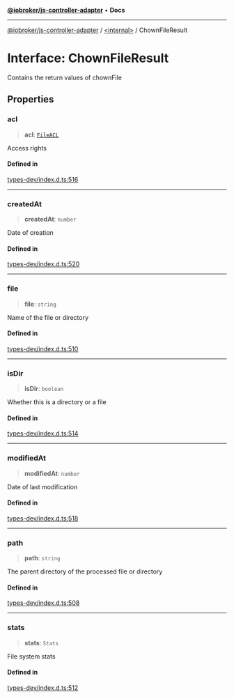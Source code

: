 [**@iobroker/js-controller-adapter**](../../README.md) • **Docs**

***

[@iobroker/js-controller-adapter](../../globals.md) / [\<internal\>](../README.md) / ChownFileResult

# Interface: ChownFileResult

Contains the return values of chownFile

## Properties

### acl

> **acl**: [`FileACL`](FileACL.md)

Access rights

#### Defined in

[types-dev/index.d.ts:516](https://github.com/ioBroker/ioBroker.js-controller/blob/f1ba02661ee76a492ac7f898d8736bf0a1d44d8b/packages/types-dev/index.d.ts#L516)

***

### createdAt

> **createdAt**: `number`

Date of creation

#### Defined in

[types-dev/index.d.ts:520](https://github.com/ioBroker/ioBroker.js-controller/blob/f1ba02661ee76a492ac7f898d8736bf0a1d44d8b/packages/types-dev/index.d.ts#L520)

***

### file

> **file**: `string`

Name of the file or directory

#### Defined in

[types-dev/index.d.ts:510](https://github.com/ioBroker/ioBroker.js-controller/blob/f1ba02661ee76a492ac7f898d8736bf0a1d44d8b/packages/types-dev/index.d.ts#L510)

***

### isDir

> **isDir**: `boolean`

Whether this is a directory or a file

#### Defined in

[types-dev/index.d.ts:514](https://github.com/ioBroker/ioBroker.js-controller/blob/f1ba02661ee76a492ac7f898d8736bf0a1d44d8b/packages/types-dev/index.d.ts#L514)

***

### modifiedAt

> **modifiedAt**: `number`

Date of last modification

#### Defined in

[types-dev/index.d.ts:518](https://github.com/ioBroker/ioBroker.js-controller/blob/f1ba02661ee76a492ac7f898d8736bf0a1d44d8b/packages/types-dev/index.d.ts#L518)

***

### path

> **path**: `string`

The parent directory of the processed file or directory

#### Defined in

[types-dev/index.d.ts:508](https://github.com/ioBroker/ioBroker.js-controller/blob/f1ba02661ee76a492ac7f898d8736bf0a1d44d8b/packages/types-dev/index.d.ts#L508)

***

### stats

> **stats**: `Stats`

File system stats

#### Defined in

[types-dev/index.d.ts:512](https://github.com/ioBroker/ioBroker.js-controller/blob/f1ba02661ee76a492ac7f898d8736bf0a1d44d8b/packages/types-dev/index.d.ts#L512)
